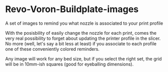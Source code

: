 # Revo-Voron-Buildplate-images
A set of images to remind you what nozzle is associated to your print profile

With the posisbility of easily change the nozzle for each print, comes the very real possibility to forget about updating the printer profile in the slicer.
No more (well, let's say a bit less at least) if you associate to each profile one of these conveniently colored reminders.

Any image will work for any bed size, but if you select the right set, the grid will be in 10mm-ish squares (good for eyeballing dimensions).
